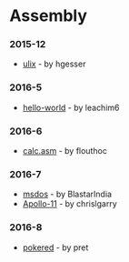 # Assembly


### 2015-12
- [ulix](https://github.com/hgesser/ulix) - by hgesser

### 2016-5
- [hello-world](https://github.com/leachim6/hello-world) - by leachim6

### 2016-6
- [calc.asm](https://github.com/flouthoc/calc.asm) - by flouthoc

### 2016-7
- [msdos](https://github.com/BlastarIndia/msdos) - by BlastarIndia
- [Apollo-11](https://github.com/chrislgarry/Apollo-11) - by chrislgarry

### 2016-8
- [pokered](https://github.com/pret/pokered) - by pret
